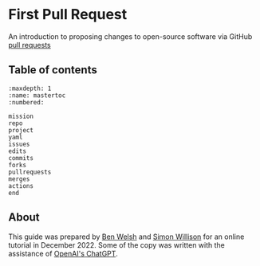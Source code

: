 ```{include} _templates/nav.html
```

# First Pull Request

An introduction to proposing changes to open-source software via GitHub [pull requests](https://docs.github.com/en/pull-requests)

## Table of contents

```{toctree}
:maxdepth: 1
:name: mastertoc
:numbered:

mission
repo
project
yaml
issues
edits
commits
forks
pullrequests
merges
actions
end
```

## About

This guide was prepared by [Ben Welsh](https://palewi.re/who-is-ben-welsh/) and [Simon Willison](https://simonwillison.net/) for an online tutorial in December 2022. Some of the copy was written with the assistance of [OpenAI's ChatGPT](https://en.wikipedia.org/wiki/ChatGPT).
